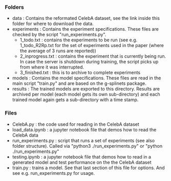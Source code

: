 ### Folders

* data			: Contains the reformated CelebA dataset, see the link inside this folder for where to download the data.
* experiments 	: Contains the experiment specifications. These files are checked by the script "run_experiments.py".
	- 1_todo.txt 		: contains the experiments to be run (see e.g. 1_todo_R2Rp.txt for the set of experiments used in the paper (where the average of 3 runs are reported))
	- 2_inprogress.txt	: contains the experiment that is currently being run. In case the server is shutdown during training, the script picks up from where it was interrupted.
	- 3_finished.txt	: this is to archive to complete experiments
* models		: Contains the model specifications. These files are read in the main script "train.py" and are based on the g-splinets package.
* results		: The trained models are exported to this directory. Results are archived per model (each model gets its own sub-directory) and each trained model again gets a sub-directory with a time stamp.

### Files
* CelebA.py 			: the code used for reading in the CelebA dataset
* load_data.ipynb		: a jupyter notebook file that demos how to read the CelebA data
* run_experiments.py 	: script that runs a set of experiments (see also folder structure). Called via "python3 ./run_experiments.py" or "python ./run_experiments.py"
* testing.ipynb			: a jupyter notebook file that demos how to read in a generated model and test performance on the the CelebA dataset
* train.py 				: trains a model. See that last section of this file for options. And see e.g. run_experiments.py for usage.